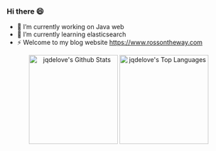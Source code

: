 ### Hi there 😄

<!--
**jqdelove/jqdelove** is a ✨ _special_ ✨ repository because its `README.md` (this file) appears on your GitHub profile.

Here are some ideas to get you started:

-->

- 🔭 I’m currently working on Java web
- 🌱 I’m currently learning elasticsearch
- ⚡ Welcome to my blog website https://www.rossontheway.com
<!-- - 👯 I’m looking to collaborate on ... --> 
<!-- - 🤔 I’m looking for help with ... -->
<!-- - 💬 Ask me about ...
- 📫 How to reach me: ...
- 😄 Pronouns: ...
- ⚡ Fun fact: ...
--> 
 
 <div style="background-image: url(https://source.unsplash.com/random/800x200)"></div>
<diV>
  <div align="center">
    <a href="#"><img alt="jqdelove's Github Stats" src="https://github-readme-stats.vercel.app/api?username=jqdelove&show_icons=true&include_all_commits=true&count_private=true&theme=react&hide_border=true&bg_color=0D1117&title_color=5ce1e6&icon_color=5ce1e6" height="200"/></a>
    <a href="#"><img alt="jqdelove's Top Languages" src="https://github-readme-stats.vercel.app/api/top-langs/?username=jqdelove&langs_count=10&layout=compact&theme=react&hide_border=true&bg_color=0D1117&title_color=5ce1e6&icon_color=5ce1e6" height="200"/></a>
  <div> 
</div>
<br />
